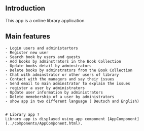 ## Introduction
This app is a online library application

## Main features

    - Login users and administartors
    - Register new user
    - Search book by users and guests
    - Add books by adminstrators in the Book Collection
    - Update books detail by adminstrators
    - Delete books by adminstrators from the Book Collection
    - Chat with adminstrator or other users of library
    - Contact with the managers and say their issues
    - Send email to main adminstrator to explain the issues
    - register a user by administrators 
    - Update user information by administrators
    - Delete memebership of a user by administrators
    - show app in two different language ( Deutsch and English)


    # Library app ?
    Library app is displayed using app component [AppComponent](../components/AppComponent.html).